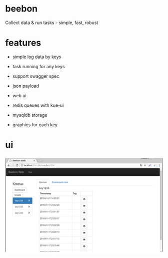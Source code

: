 # beebon
Collect data &amp; run tasks - simple, fast, robust


# features

- simple log data by keys

- task running for any keys

- support swagger spec

- json payload

- web ui

- redis queues with kue-ui

- mysqldb storage

- graphics for each key


# ui

![](images/ui.png)


